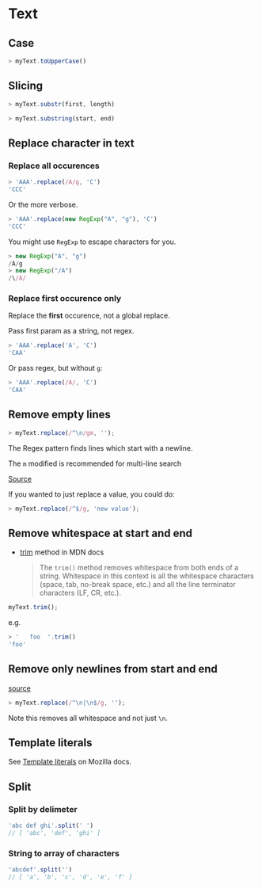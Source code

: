 # Text

## Case

```javascript
> myText.toUpperCase()
```


## Slicing

```javascript
> myText.substr(first, length)

> myText.substring(start, end)
```


## Replace character in text

### Replace all occurences

```javascript
> 'AAA'.replace(/A/g, 'C')
'CCC'
```

Or the more verbose.

```javascript
> 'AAA'.replace(new RegExp("A", "g"), 'C')
'CCC'
```

You might use `RegExp` to escape characters for you.

```javascript
> new RegExp("A", "g")
/A/g
> new RegExp("/A")
/\/A/
```

### Replace first occurence only

Replace the **first** occurence, not a global replace.

Pass first param as a string, not regex.

```javascript
> 'AAA'.replace('A', 'C')
'CAA'
```

Or pass regex, but without `g`:

```javascript
> 'AAA'.replace(/A/, 'C')
'CAA'
```


## Remove empty lines

```javascript
> myText.replace(/^\n/gm, '');
```

The Regex pattern finds lines which start with a newline.

The `m` modified is recommended for multi-line search

[Source](https://www.w3schools.com/jsref/jsref_regexp_m.asp)

If you wanted to just replace a value, you could do:

```javascript
> myText.replace(/^$/g, 'new value');
```


## Remove whitespace at start and end

- [trim](https://developer.mozilla.org/en-US/docs/Web/JavaScript/Reference/Global_Objects/String/Trim) method in MDN docs
    > The `trim()` method removes whitespace from both ends of a string. Whitespace in this context is all the whitespace characters (space, tab, no-break space, etc.) and all the line terminator characters (LF, CR, etc.). 

```javascript
myText.trim();
```

e.g.

```javascript
> '   foo  '.trim()
'foo'
```

## Remove only newlines from start and end

[source](https://stackoverflow.com/questions/14572413/remove-line-breaks-from-start-and-end-of-string/48080903)

```javascript
> myText.replace(/^\n|\n$/g, '');
```

Note this removes all whitespace and not just `\n`.


## Template literals

See [Template literals](https://developer.mozilla.org/en-US/docs/Web/JavaScript/Reference/Template_literals) on Mozilla docs.


## Split

### Split by delimeter

```javascript
'abc def ghi'.split(' ')
// [ 'abc', 'def', 'ghi' ]
```

### String to array of characters

```javascript
'abcdef'.split('')
// [ 'a', 'b', 'c', 'd', 'e', 'f' ]
```
